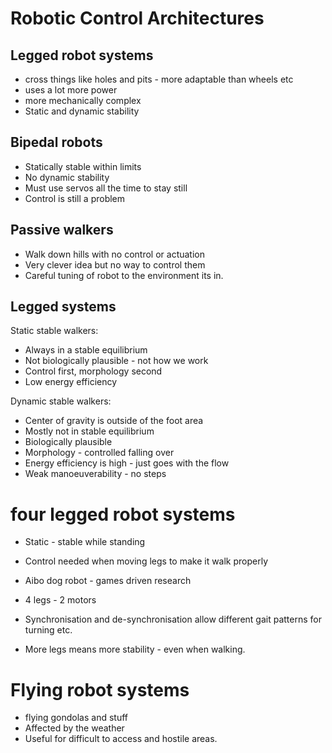 # Robotic Control Architectures

## Legged robot systems

* cross things like holes and pits - more adaptable than wheels etc
* uses a lot more power
* more mechanically complex
* Static and dynamic stability

## Bipedal robots

* Statically stable within limits
* No dynamic stability
* Must use servos all the time to stay still
* Control is still a problem

## Passive walkers

* Walk down hills with no control or actuation
* Very clever idea but no way to control them
* Careful tuning of robot to the environment its in.

## Legged systems

Static stable walkers: 
* Always in a stable equilibrium
* Not biologically plausible - not how we work
* Control first, morphology second
* Low energy efficiency

Dynamic stable walkers:
* Center of gravity is outside of the foot area
* Mostly not in stable equilibrium
* Biologically plausible
* Morphology - controlled falling over
* Energy efficiency is high - just goes with the flow
* Weak manoeuverability - no steps


# four legged robot systems

* Static - stable while standing
* Control needed when moving legs to make it walk properly
* Aibo dog robot - games driven research
* 4 legs - 2 motors
* Synchronisation and de-synchronisation allow different gait patterns for turning etc.

* More legs means more stability - even when walking.

# Flying robot systems

* flying gondolas and stuff
* Affected by the weather
* Useful for difficult to access and hostile areas.